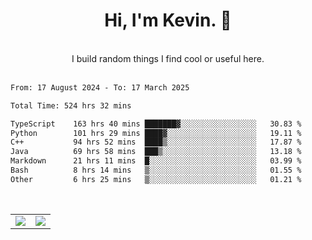 <!--
**kevin-pek/kevin-pek** is a ✨ _special_ ✨ repository because its `README.md` (this file) appears on your GitHub profile.

Here are some ideas to get you started:

- 🔭 I’m currently working on ...
- 🌱 I’m currently learning ...
- 👯 I’m looking to collaborate on ...
- 🤔 I’m looking for help with ...
- 💬 Ask me about ...
- 📫 How to reach me: ...
- 😄 Pronouns: ...
- ⚡ Fun fact: ...
-->
<div align="center">
  <h1>Hi, I'm Kevin. 👋</h1>
  <br />
  I build random things I find cool or useful here.
</div>
<br />
<!--START_SECTION:waka-->

```txt
From: 17 August 2024 - To: 17 March 2025

Total Time: 524 hrs 32 mins

TypeScript    163 hrs 40 mins ███████▓░░░░░░░░░░░░░░░░░   30.83 %
Python        101 hrs 29 mins ████▓░░░░░░░░░░░░░░░░░░░░   19.11 %
C++           94 hrs 52 mins  ████▒░░░░░░░░░░░░░░░░░░░░   17.87 %
Java          69 hrs 58 mins  ███▒░░░░░░░░░░░░░░░░░░░░░   13.18 %
Markdown      21 hrs 11 mins  █░░░░░░░░░░░░░░░░░░░░░░░░   03.99 %
Bash          8 hrs 14 mins   ▒░░░░░░░░░░░░░░░░░░░░░░░░   01.55 %
Other         6 hrs 25 mins   ▒░░░░░░░░░░░░░░░░░░░░░░░░   01.21 %
```

<!--END_SECTION:waka-->
<br />
<table width="100%">
  <tr>
    <td align="left" width="50%">
      <img src="https://github-readme-stats-kevin-pek.vercel.app/api?username=kevin-pek&include_all_commits=true&count_private=true&theme=rose_pine" />
    </td>
    <td align="right" width="50%">
      <img src="https://github-readme-stats-kevin-pek.vercel.app/api/top-langs?username=kevin-pek&langs_count=10&hide_progress=true&theme=rose_pine" />
    </td>
  </tr>
</table>
